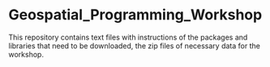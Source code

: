 # Geospatial_Programming_Workshop
This repository contains text files with instructions of the packages and libraries that need to be downloaded, the zip files of necessary data for the workshop.
